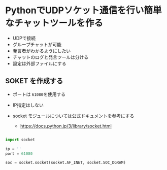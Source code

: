 # PythonでUDPソケット通信を行い簡単なチャットツールを作る

* UDPで接続
* グループチャットが可能
* 発言者がわかるようにしたい
* チャットのログと発言ツールは分ける
* 設定は外部ファイルにする

## SOKET を作成する

* ポートは `61080`を使用する
* IP指定はしない

* socket モジュールについては公式ドキュメントを参考にする
    * https://docs.python.jp/3/library/socket.html

```python

import socket

ip = ''
port = 61080

soc = socket.socket(socket.AF_INET, socket.SOC_DGRAM)

```